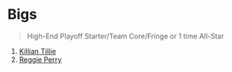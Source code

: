 Bigs
===
>High-End Playoff Starter/Team Core/Fringe or 1 time All-Star

1. [Killian Tillie](players/killian_tillie.md)
1. [Reggie Perry](players/reggie_perry.md)
